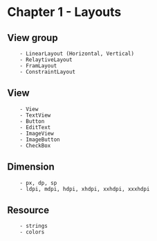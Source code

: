 # Chapter 1 - Layouts
## View group
```
    - LinearLayout (Horizontal, Vertical)
    - RelaytiveLayout
    - FramLayout
    - ConstraintLayout
```
## View
```
    - View
    - TextView
    - Button
    - EditText
    - ImageView
    - ImageButton
    - CheckBox
```
## Dimension
```
    - px, dp, sp
    - ldpi, mdpi, hdpi, xhdpi, xxhdpi, xxxhdpi
```
## Resource
```
    - strings
    - colors
```
